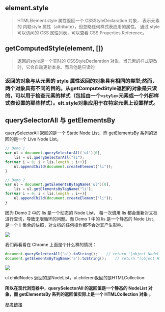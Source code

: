 ## element.style

> HTMLElement.style 属性返回一个 CSSStyleDeclaration 对象，
表示元素的 内联style 属性（attribute），但忽略任何样式表应用的属性。 
通过 style 可以访问的 CSS 属性列表，可以查看 CSS Properties Reference。

## getComputedStyle(element, [])

> 返回的style是一个实时的 CSSStyleDeclaration 对象，当元素的样式更改时，它会自动更新本身。而且他是只读的

### 返回的对象与从元素的 style  属性返回的对象具有相同的类型;然而，两个对象具有不同的目的。从getComputedStyle返回的对象是只读的，可以用于检查元素的样式（包括由一个`<style>`元素或一个外部样式表设置的那些样式）。elt.style对象应用于在特定元素上设置样式。

## querySelectorAll 与 getElementsBy

querySelectorAll 返回的是一个 Static Node List，而 getElementsBy 系列的返回的是一个 Live Node List。

````javascript
// Demo 1
var ul = document.querySelectorAll('ul')[0],
    lis = ul.querySelectorAll("li");
for(var i = 0; i < lis.length ; i++){
    ul.appendChild(document.createElement("li"));
}

// Demo 2
var ul = document.getElementsByTagName('ul')[0], 
    lis = ul.getElementsByTagName("li"); 
for(var i = 0; i < lis.length ; i++){
    ul.appendChild(document.createElement("li")); 
}
````

因为 Demo 2 中的 lis 是一个动态的 Node List， 每一次调用 lis 都会重新对文档进行查询，导致无限循环的问题。而 Demo 1 中的 lis 是一个静态的 Node List，是一个 li 集合的快照，对文档的任何操作都不会对其产生影响。

![](http://dev.biubiupiu.cn/20191130110116.png)

我们再看看在 Chrome 上面是个什么样的情况：

````javascript
document.querySelectorAll('a').toString();    // return "[object NodeList]"
document.getElementsByTagName('a').toString();    // return "[object HTMLCollection]"
````
![](http://dev.biubiupiu.cn/20191130110308.png)

ul.childNodes 返回的是NodeList，ul.chileren返回的是HTMLCollection

**所以在现代浏览器中，querySelectorAll 的返回值是一个静态的 NodeList 对象，而 getElementsBy 系列的返回值实际上是一个 HTMLCollection 对象 。**

[参考链接](https://www.zhihu.com/question/24702250)
